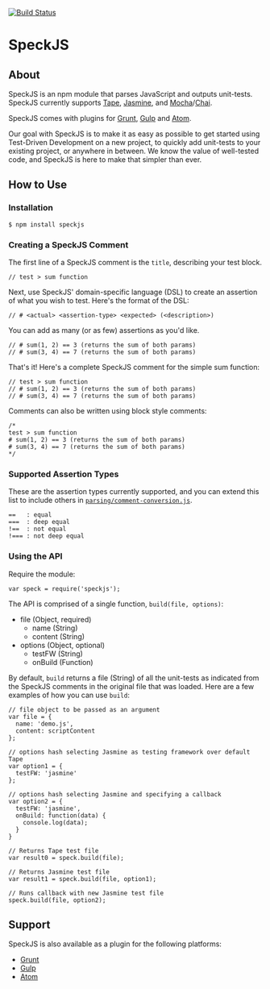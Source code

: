[![Build Status](https://travis-ci.org/speckjs/speckjs.svg?branch=master)](https://travis-ci.org/speckjs/speckjs)
# SpeckJS

## About
SpeckJS is an npm module that parses JavaScript and outputs unit-tests. SpeckJS currently supports [Tape](https://github.com/substack/tape), [Jasmine](https://github.com/jasmine/jasmine), and [Mocha](https://github.com/mochajs/mocha)/[Chai](https://github.com/chaijs/chai).

SpeckJS comes with plugins for [Grunt](https://github.com/speckjs/grunt-speckjs), [Gulp](https://github.com/speckjs/gulp-speckjs) and [Atom](https://github.com/speckjs/atom-speckjs).

Our goal with SpeckJS is to make it as easy as possible to get started using Test-Driven Development on a new project, to quickly add unit-tests to your existing project, or anywhere in between. We know the value of well-tested code, and SpeckJS is here to make that simpler than ever.

## How to Use

### Installation
```
$ npm install speckjs
```

### Creating a SpeckJS Comment
The first line of a SpeckJS comment is the `title`, describing your test block.
```
// test > sum function
```

Next, use SpeckJS' domain-specific language (DSL) to create an assertion of what you wish to test. Here's the format of the DSL:
```
// # <actual> <assertion-type> <expected> (<description>)
```

You can add as many (or as few) assertions as you'd like.
```
// # sum(1, 2) == 3 (returns the sum of both params)
// # sum(3, 4) == 7 (returns the sum of both params)
```

That's it! Here's a complete SpeckJS comment for the simple sum function:
```
// test > sum function
// # sum(1, 2) == 3 (returns the sum of both params)
// # sum(3, 4) == 7 (returns the sum of both params)
```

Comments can also be written using block style comments:
```
/*
test > sum function
# sum(1, 2) == 3 (returns the sum of both params)
# sum(3, 4) == 7 (returns the sum of both params)
*/
```

### Supported Assertion Types
These are the assertion types currently supported, and you can extend this list to include others in [`parsing/comment-conversion.js`](https://github.com/speckjs/speckjs/blob/master/parsing/comment-conversion.js).
```
==   : equal
===  : deep equal
!==  : not equal
!=== : not deep equal
```

### Using the API
Require the module:
```
var speck = require('speckjs');
```

The API is comprised of a single function, `build(file, options)`:

* file (Object, required)
    * name (String)
    * content (String)
* options (Object, optional)
    * testFW  (String)
    * onBuild (Function)

By default, `build` returns a file (String) of all the unit-tests as indicated from the SpeckJS comments in the original file that was loaded. Here are a few examples of how you can use `build`:

```
// file object to be passed as an argument
var file = {
  name: 'demo.js',
  content: scriptContent
};

// options hash selecting Jasmine as testing framework over default Tape
var option1 = {
  testFW: 'jasmine'
};

// options hash selecting Jasmine and specifying a callback
var option2 = {
  testFW: 'jasmine',
  onBuild: function(data) {
    console.log(data);
  }
}

// Returns Tape test file
var result0 = speck.build(file);

// Returns Jasmine test file
var result1 = speck.build(file, option1);

// Runs callback with new Jasmine test file
speck.build(file, option2);
```

## Support
SpeckJS is also available as a plugin for the following platforms:

- [Grunt](https://github.com/speckjs/grunt-speckjs)
- [Gulp](https://github.com/speckjs/gulp-speckjs)
- [Atom](https://github.com/speckjs/atom-speckjs)
